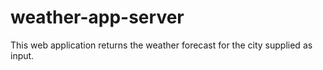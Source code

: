 # weather-app-server


This web application returns the weather forecast for the city supplied as input. 
